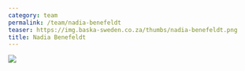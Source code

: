 ```yaml
---
category: team
permalink: /team/nadia-benefeldt
teaser: https://img.baska-sweden.co.za/thumbs/nadia-benefeldt.png
title: Nadia Benefeldt
---
```


[<img src="https://img.baska-sweden.co.za/resized/nadia-benefeldt.png" />](https://img.baska-sweden.co.za/original/nadia-benefeldt.png)

<!--
[Questionnare Answers](https://drive.google.com/open?id=14qEiYKNEp8kFjxUWqdo73cBKnKkt2DibeLrGgEvjiaM)
-->
